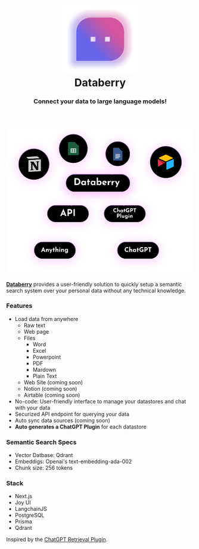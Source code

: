 
<h1 align="center" style="font-weight: bold">
  <br>
  <a href="https://databerry.ai"><img src="public/databerry-logo-icon.png" alt="WebTorrent" width="200"></a>
  <br>
  Databerry
  <br>
    <h3 align="center">Connect your data to large language models!</h3>
  <br>
  
</h1>

<!-- <h4 align="center">The no-code platform for semantic search and retrieval of personal or organizational documents.</h4> -->



<h2 align="center">
<img src="public/features.png" alt="WebTorrent" width="700" style="max-width: 100%;">
</h2>


**[Databerry](https://databerry.ai)** provides a user-friendly solution to quickly setup a semantic search system over your personal data without any technical knowledge.

### Features
- Load data from anywhere
  - Raw text
  - Web page
  - Files
    - Word
    - Excel
    - Powerpoint
    - PDF
    - Mardown
    - Plain Text
  - Web Site (coming soon)
  - Notion (coming soon)
  - Airtable (coming soon)
- No-code: User-friendly interface to manage your datastores and chat with your data
- Securized API endpoint for querying your data
- Auto sync data sources (coming soon)
- **Auto generates a ChatGPT Plugin** for each datastore

### Semantic Search Specs
- Vector Datbase: Qdrant
- Embeddigs: Openai's text-embedding-ada-002
- Chunk size: 256 tokens

### Stack
- Next.js
- Joy UI
- LangchainJS
- PostgreSQL
- Prisma
- Qdrant

Inspired by the [ChatGPT Retrieval Plugin](https://github.com/openai/chatgpt-retrieval-plugin).